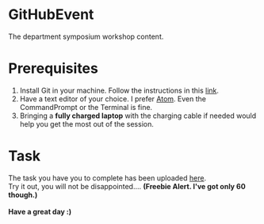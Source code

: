 # GitHubEvent
The department symposium workshop content.
# Prerequisites
1. Install Git in your machine. Follow the instructions in this [link](https://gist.github.com/sbenstewart/34b9629976ab85094f476b8277078208).
2. Have a text editor of your choice. I prefer [Atom](https://atom.io/). Even the CommandPrompt or the Terminal is fine.
3. Bringing a <b>fully charged laptop</b> with the charging cable if needed would help you get the most out of the session.
# Task
The task you have you to complete has been uploaded [here](task.md). 
<br>
Try it out, you will not be disappointed.... **(Freebie Alert. I've got only 60 though.)** 
<br>
<br>
<b>Have a great day :)</b>

